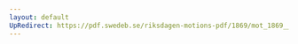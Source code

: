 ```yaml
---
layout: default
UpRedirect: https://pdf.swedeb.se/riksdagen-motions-pdf/1869/mot_1869__ak__00272/mot_1869__ak__00272_004.pdf
---
```

